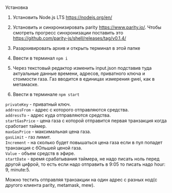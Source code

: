 Установка

1. Установить Node.js LTS https://nodejs.org/en/
2. Установить и синхронизировать parity https://www.parity.io/. Чтобы смотреть прогресс синхронизации поставить это https://github.com/parity-js/shell/releases/tag/v0.1.4/
3. Разархивировать архив и открыть терминал в этой папке
4. Ввести в терминал
```npm i```

5. Через текстовый редактор изменить input.json подставив туда актуальные данные времени, адресов, приватного ключа и стоимости газа. Газ вводится в единицах измерения gwei, как в метамаске.

6. Ввести в терминале
```npm start```

```privateKey``` - приватный ключ.<br />
```addressFrom``` - адрес с которого отправляются средства.<br />
```addressTo``` - адрес куда отправляются средства.<br />
```startGasPrice``` - цена газа с которой отправится первая транзакция когда сработает таймер.<br />
```maxGasPrice``` - максимальная цена газа.<br />
```gasLimit``` - газ лимит.<br />
```Increment``` - на сколько будет повышаться цена газа если в пул попадет транзакция с бОльшей ценой газа.<br />
```Value``` - объем средств в эфире.<br />
```startDate``` - время срабатывания таймера, не надо писать ноль перед другой цифрой, то есть если надо отправить в 9:05 то писать надо hour: 9, minute:5.<br />

Можно тестить отправляя транзакции на один адрес с разных нод(с другого клиента parity, metamask, mew).